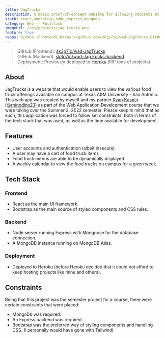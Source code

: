 ```yaml
---
title: JagTrucks
description: A basic proof-of-concept website for allowing students at the TAMU-SA campus to more easily find which food trucks are on campus on a given day, and more.
stack: react,bootstrap,node,express,mongodb
category: Web -- Fullstack
imageUrl: /res/projects/jag_trucks.png
feature: true
repos: GitHub (Frontend),https://github.com/sk3p7ic/wad-JagTrucks;GitHub (Backend),https://github.com/sk3p7ic/wad-JagTrucks-backend
---
```


> GitHub (Frontend): [sk3p7ic/wad-JagTrucks](https://github.com/sk3p7ic/wad-JagTrucks)  
> GitHub (Backend): [sk3p7ic/wad-JagTrucks-backend](https://github.com/sk3p7ic/wad-JagTrucks-backend)  
> Deployment: Previously deployed to ~~[Heroku](https://wad-jagtrucks.herokuapp.com/)~~ (RIP tons of projects)

## About

JagTrucks is a website that would enable users to view the various food truck offerings available on campus at Texas A&M University - San Antonio.
This web app was created by myself and my partner [Ryan Kasper (@rhinodino23)](https://github.com/rhinodino23) as part of the Web Application Development course that we were taking over the Summer 2, 2022 semester.
Please keep in mind that as such, this application was forced to follow set constraints, both in terms of the tech stack that was used, as well as the time available for development.

## Features

- User accounts and authentication (albeit insecure)
- A user may have a cart of food truck items
- Food truck menus are able to be dynamically displayed
- A weekly calendar to view the food trucks on campus for a given week.

## Tech Stack

### Frontend

- React as the main UI framework.
- Bootstrap as the main source of styled components and CSS rules.

### Backend

- Node server running Express with Mongoose for the database connection.
- A MongoDB instance running on MongoDB Atlas.

### Deployment

- Deployed to Heroku (before Heroku decided that it could not afford to keep hosting projects like mine and others).

## Constraints

Being that this project was the semester project for a course, there were certain constraints that were placed:

- MongoDb was required.
- An Express backend was required.
- Bootstrap was the preferred way of styling components and handling CSS. (I personally would have gone with Tailwind)
